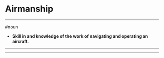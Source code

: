 # Airmanship
---
#noun
- **Skill in and knowledge of the work of navigating and operating an aircraft.**
---
---
